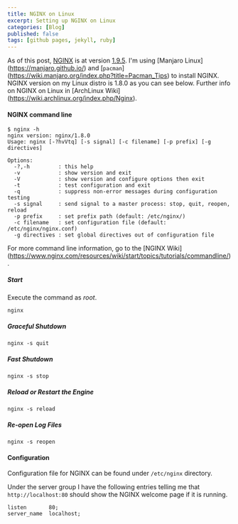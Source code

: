 ```yaml
---
title: NGINX on Linux
excerpt: Setting up NGINX on Linux
categories: [Blog]
published: false
tags: [github pages, jekyll, ruby]
---
```


As of this post, [NGINX] is at version [1.9.5](https://www.nginx.com/blog/nginx-1-9-5/).
I'm using [Manjaro Linux] (https://manjaro.github.io/) and [`pacman`] (https://wiki.manjaro.org/index.php?title=Pacman_Tips) to install NGINX.
NGINX version on my Linux distro is 1.8.0 as you can see below.
Further info on NGINX on Linux in [ArchLinux Wiki] (https://wiki.archlinux.org/index.php/Nginx).


#### NGINX command line

    $ nginx -h
    nginx version: nginx/1.8.0
    Usage: nginx [-?hvVtq] [-s signal] [-c filename] [-p prefix] [-g directives]

    Options:
      -?,-h         : this help
      -v            : show version and exit
      -V            : show version and configure options then exit
      -t            : test configuration and exit
      -q            : suppress non-error messages during configuration testing
      -s signal     : send signal to a master process: stop, quit, reopen, reload
      -p prefix     : set prefix path (default: /etc/nginx/)
      -c filename   : set configuration file (default: /etc/nginx/nginx.conf)
      -g directives : set global directives out of configuration file

For more command line information, go to the [NGINX Wiki] (https://www.nginx.com/resources/wiki/start/topics/tutorials/commandline/).

##### Start
Execute the command as _root_.

    nginx
    
##### Graceful Shutdown

    nginx -s quit
    
##### Fast Shutdown

    nginx -s stop
    
##### Reload or Restart the Engine

    nginx -s reload

##### Re-open Log Files

    nginx -s reopen
    
#### Configuration

Configuration file for NGINX can be found under `/etc/nginx` directory.

Under the server group I have the following entries telling me that `http://localhost:80` should show the NGINX welcome page if it is running.

    listen       80;
    server_name  localhost;

[GitHub Pages]: https://pages.github.com/ "GitHub Pages"
[Manjaro]: https://manjaro.github.io/ "Manjaro Linux"
[NGINX]: https://www.nginx.com/ "NGINX official website"